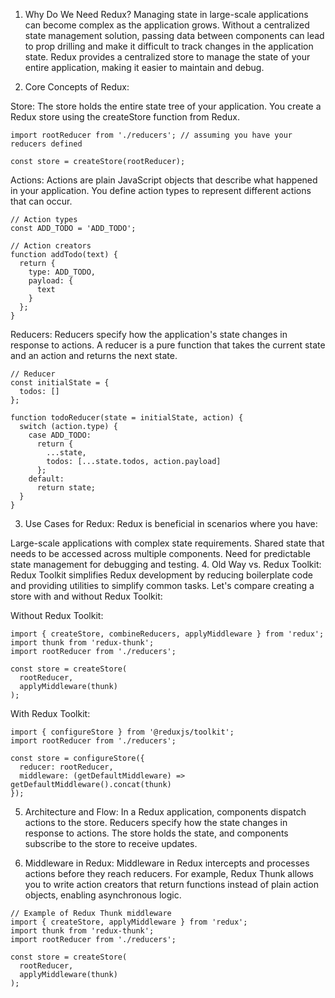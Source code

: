 1. Why Do We Need Redux?
Managing state in large-scale applications can become complex as the application grows. Without a centralized state management solution, passing data between components can lead to prop drilling and make it difficult to track changes in the application state. Redux provides a centralized store to manage the state of your entire application, making it easier to maintain and debug.

2. Core Concepts of Redux:

Store: The store holds the entire state tree of your application. You create a Redux store using the createStore function from Redux.

```import { createStore } from 'redux';
import rootReducer from './reducers'; // assuming you have your reducers defined

const store = createStore(rootReducer);
```
Actions: Actions are plain JavaScript objects that describe what happened in your application. You define action types to represent different actions that can occur.
```
// Action types
const ADD_TODO = 'ADD_TODO';

// Action creators
function addTodo(text) {
  return {
    type: ADD_TODO,
    payload: {
      text
    }
  };
}
```
Reducers: Reducers specify how the application's state changes in response to actions. A reducer is a pure function that takes the current state and an action and returns the next state.
```
// Reducer
const initialState = {
  todos: []
};

function todoReducer(state = initialState, action) {
  switch (action.type) {
    case ADD_TODO:
      return {
        ...state,
        todos: [...state.todos, action.payload]
      };
    default:
      return state;
  }
}
```

3. Use Cases for Redux:
Redux is beneficial in scenarios where you have:

Large-scale applications with complex state requirements.
Shared state that needs to be accessed across multiple components.
Need for predictable state management for debugging and testing.
4. Old Way vs. Redux Toolkit:
Redux Toolkit simplifies Redux development by reducing boilerplate code and providing utilities to simplify common tasks. Let's compare creating a store with and without Redux Toolkit:

Without Redux Toolkit:
```
import { createStore, combineReducers, applyMiddleware } from 'redux';
import thunk from 'redux-thunk';
import rootReducer from './reducers';

const store = createStore(
  rootReducer,
  applyMiddleware(thunk)
);
```

With Redux Toolkit:
```
import { configureStore } from '@reduxjs/toolkit';
import rootReducer from './reducers';

const store = configureStore({
  reducer: rootReducer,
  middleware: (getDefaultMiddleware) => getDefaultMiddleware().concat(thunk)
});
```

5. Architecture and Flow:
In a Redux application, components dispatch actions to the store. Reducers specify how the state changes in response to actions. The store holds the state, and components subscribe to the store to receive updates.

6. Middleware in Redux:
Middleware in Redux intercepts and processes actions before they reach reducers. For example, Redux Thunk allows you to write action creators that return functions instead of plain action objects, enabling asynchronous logic.
```
// Example of Redux Thunk middleware
import { createStore, applyMiddleware } from 'redux';
import thunk from 'redux-thunk';
import rootReducer from './reducers';

const store = createStore(
  rootReducer,
  applyMiddleware(thunk)
);
```
